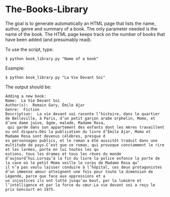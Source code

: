 # The-Books-Library

The goal is to generate automatically an HTML page that lists the name, author, genre and summary of a book. 
The only parameter needed is the name of the book. The HTML page keeps track on the number of books that have been added (and presumably read).

To use the script, type:

```
$ python book_library.py "Name of a book"
```

Example:

```
$ python book_library.py "La Vie Devant Soi"
```

The output should be:

```
Adding a new book:
Name:  La Vie Devant Soi
Author(s):  Romain Gary, Émile Ajar
Genre:  Fiction
Description:  La vie devant soi raconte l’histoire, dans le quartier de Belleville, à Paris, d’un petit garçon arabe orphelin, Momo, et d’une dame juive, âgée, malade, Madame Rosa,
 qui garde dans son appartement des enfants dont les mères travaillent ou ont disparu.Dès la publication du livre d’Émile Ajar, Momo et Madame Rosa sont devenus célèbres, presque d
es personnages publics, et le roman a été aussitôt traduit dans une multitude de pays.C’est que ce roman, qui provoque constamment le rire et les larmes, porte en lui toutes les qu
estions, tous les drames et tous les rêves du monde d’aujourd’hui.Lorsqu’à la fin du livre la police enfonce la porte de la cave où le petit Momo veille le corps de Madame Rosa qu’
il n’a pas voulu laisser conduire à l’hôpital, ces deux protagonistes d’un immense amour atteignent une fois pour toute la dimension de Légende, parce que face aux oppressions et a
ux injustices ils ont lutté jusqu’au bout, par la lumière et l’intelligence et par la force du cœur.La vie devant soi a reçu le prix Goncourt en 1975.
```